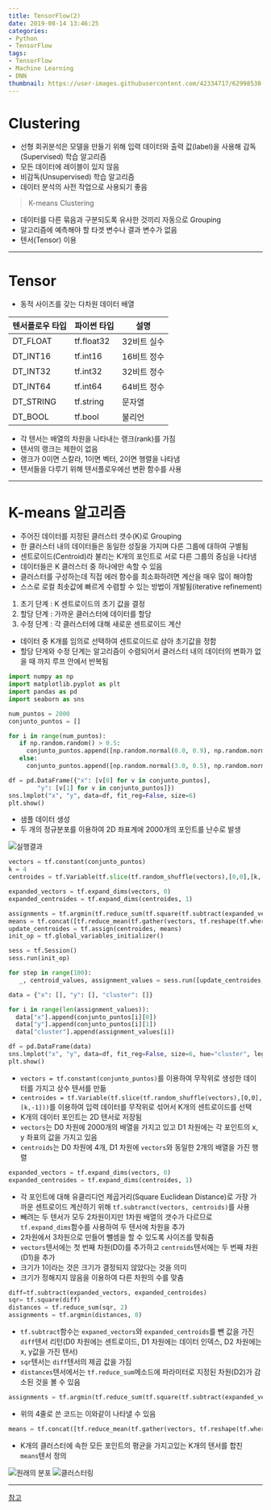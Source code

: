 ```yaml
---
title: TensorFlow(2)
date: 2019-08-14 13:46:25
categories:
- Python
- TensorFlow
tags:
- TensorFlow
- Machine Learning
- DNN
thumbnail: https://user-images.githubusercontent.com/42334717/62998530-caeeb180-bea6-11e9-99b4-c9e33773807a.png
---
```

# Clustering

+ 선형 회귀분석은 모델을 만들기 위해 입력 데이터와 출력 값(label)을 사용해 감독(Supervised) 학습 알고리즘
+ 모든 데이터에 레이블이 있지 않음
+ 비감독(Unsupervised) 학습 알고리즘
+ 데이터 분석의 사전 작업으로 사용되기 좋음

> K-means Clustering

+ 데이터를 다른 묶음과 구분되도록 유사한 것끼리 자동으로 Grouping
+ 알고리즘에 예측해야 할 타겟 변수나 결과 변수가 없음
+ 텐서(Tensor) 이용

<!-- more -->
***
# Tensor

+ 동적 사이즈를 갖는 다차원 데이터 배열

|텐서플로우 타입|파이썬 타입|설명|
|---|---|---|
|DT_FLOAT|tf.float32|32비트 실수|
|DT_INT16|tf.int16|16비트 정수|
|DT_INT32|tf.int32|32비트 정수|
|DT_INT64|tf.int64|64비트 정수|
|DT_STRING|tf.string|문자열|
|DT_BOOL|tf.bool|불리언|

+ 각 텐서는 배열의 차원을 나타내는 랭크(rank)를 가짐
+ 텐서의 랭크는 제한이 없음
+ 랭크가 0이면 스칼라, 1이면 벡터, 2이면 행렬을 나타냄
+ 텐서들을 다루기 위해 텐서플로우에선 변환 함수를 사용
***
# K-means 알고리즘

+ 주어진 데이터를 지정된 클러스터 갯수(K)로 Grouping
+ 한 클러스터 내의 데이터들은 동일한 성질을 가지며 다른 그룹에 대하여 구별됨
+ 센트로이드(Centroid)라 불리는 K개의 포인트로 서로 다른 그룹의 중심을 나타냄
+ 데이터들은 K 클러스터 중 하나에만 속할 수 있음
+ 클러스터를 구성하는데 직접 에러 함수를 최소화하려면 계산을 매우 많이 해야함
+ 스스로 로컬 최솟값에 빠르게 수렴할 수 있는 방법이 개발됨(iterative refinement)

1. 초기 단계 : K 센트로이드의 초기 값을 결정
2. 할당 단계 : 가까운 클러스터에 데이터를 할당
3. 수정 단계 : 각 클러스터에 대해 새로운 센트로이드 계산

+ 데이터 중 K개를 임의로 선택하여 센트로이드로 삼아 초기값을 정함
+ 할당 단게와 수정 단계는 알고리즘이 수렴되어서 클러스터 내의 데이터의 변화가 없을 때 까지 루프 안에서 반복됨

~~~Python
import numpy as np
import matplotlib.pyplot as plt
import pandas as pd
import seaborn as sns

num_puntos = 2000
conjunto_puntos = []

for i in range(num_puntos):
   if np.random.random() > 0.5:
     conjunto_puntos.append([np.random.normal(0.0, 0.9), np.random.normal(0.0, 0.9)])
   else:
     conjunto_puntos.append([np.random.normal(3.0, 0.5), np.random.normal(1.0, 0.5)])

df = pd.DataFrame({"x": [v[0] for v in conjunto_puntos],
        "y": [v[1] for v in conjunto_puntos]})
sns.lmplot("x", "y", data=df, fit_reg=False, size=6)
plt.show()
~~~

+ 샘플 데이터 생성
+ 두 개의 정규분포를 이용하여 2D 좌표계에 2000개의 포인트를 난수로 발생

![실행결과](https://user-images.githubusercontent.com/42334717/62998283-0c329180-bea6-11e9-90fb-7ab886f4b9e9.png)

~~~Python
vectors = tf.constant(conjunto_puntos)
k = 4
centroides = tf.Variable(tf.slice(tf.random_shuffle(vectors),[0,0],[k,-1]))

expanded_vectors = tf.expand_dims(vectors, 0)
expanded_centroides = tf.expand_dims(centroides, 1)

assignments = tf.argmin(tf.reduce_sum(tf.square(tf.subtract(expanded_vectors, expanded_centroides)), 2), 0)
means = tf.concat([tf.reduce_mean(tf.gather(vectors, tf.reshape(tf.where( tf.equal(assignments, c)),[1,-1])), reduction_indices=[1]) for c in range(k)], 0)
update_centroides = tf.assign(centroides, means)
init_op = tf.global_variables_initializer()

sess = tf.Session()
sess.run(init_op)

for step in range(100):
   _, centroid_values, assignment_values = sess.run([update_centroides, centroides, assignments])

data = {"x": [], "y": [], "cluster": []}

for i in range(len(assignment_values)):
  data["x"].append(conjunto_puntos[i][0])
  data["y"].append(conjunto_puntos[i][1])
  data["cluster"].append(assignment_values[i])

df = pd.DataFrame(data)
sns.lmplot("x", "y", data=df, fit_reg=False, size=6, hue="cluster", legend=False)
plt.show()
~~~

+ `vectors = tf.constant(conjunto_puntos)`를 이용하여 무작위로 생성한 데이터를 가지고 상수 텐서를 만듦
+ `centroides = tf.Variable(tf.slice(tf.random_shuffle(vectors),[0,0],[k,-1]))`를 이용하여 입력 데이터를 무작위로 섞어서 K개의 센트로이드를 선택
+ K개의 데이터 포인트는 2D 텐서로 저장됨
+ `vectors`는 D0 차원에 2000개의 배열을 가지고 있고 D1 차원에는 각 포인트의 x, y 좌표의 값을 가지고 있음
+ `centroids`는 D0 차원에 4개, D1 차원에 `vectors`와 동일한 2개의 배열을 가진 행렬

~~~Python
expanded_vectors = tf.expand_dims(vectors, 0)
expanded_centroides = tf.expand_dims(centroides, 1)
~~~

+ 각 포인트에 대해 유클리디언 제곱거리(Square Euclidean Distance)로 가장 가까운 센트로이드 계산하기 위해 `tf.subtranct(vectors, centroids)`를 사용
+ 빼려는 두 텐서가 모두 2차원이지만 1차원 배열의 갯수가 다르므로 `tf.expand_dims`함수를 사용하여 두 텐서에 차원을 추가
+ 2차원에서 3차원으로 만들어 뺄셈을 할 수 있도록 사이즈를 맞춰줌
+ `vectors`텐서에는 첫 번째 차원(D0)를 추가하고 `centroids`텐서에는 두 번째 차원(D1)을 추가
+ 크기가 1이라는 것은 크기가 결정되지 않았다는 것을 의미
+ 크기가 정해지지 않음을 이용하여 다른 차원의 수를 맞춤

~~~Python
diff=tf.subtract(expanded_vectors, expanded_centroides)
sqr= tf.square(diff)
distances = tf.reduce_sum(sqr, 2)
assignments = tf.argmin(distances, 0)
~~~

+ `tf.subtract`함수는 `expaned_vectors`와 `expanded_centroids`를 뺀 값을 가진 `diff`텐서 리턴(D0 차원에는 센트로이드, D1 차원에는 데이터 인덱스, D2 차원에는 x, y값을 가진 텐서)
+ `sqr`텐서는 `diff`텐서의 제곱 값을 가짐
+ `distances`텐서에서는 `tf.reduce_sum`메소드에 파라미터로 지정된 차원(D2)가 감소된 것을 볼 수 있음

~~~Python
assignments = tf.argmin(tf.reduce_sum(tf.square(tf.subtract(expanded_vectors, expanded_centroides)), 2), 0)
~~~

+ 위의 4줄로 쓴 코드는 이와같이 나타낼 수 있음

~~~Python
means = tf.concat([tf.reduce_mean(tf.gather(vectors, tf.reshape(tf.where( tf.equal(assignments, c)),[1,-1])), reduction_indices=[1]) for c in range(k)], 0)
~~~

+ K개의 클러스터에 속한 모든 포인트의 평균을 가지고있는 K개의 텐서를 합친 `means`텐서 정의


![원래의 분포](https://user-images.githubusercontent.com/42334717/62998535-cd510b80-bea6-11e9-9552-61482c901090.png)
![클러스터링](https://user-images.githubusercontent.com/42334717/62998530-caeeb180-bea6-11e9-99b4-c9e33773807a.png)
***
[참고](https://tensorflow.blog/2016/04/28/first-contact-with-tensorflow/)